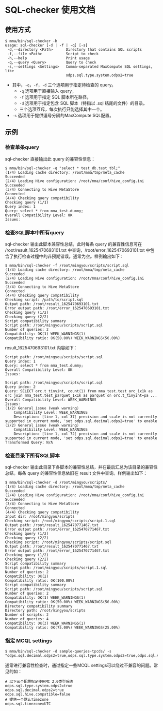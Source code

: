 # SQL-checker 使用文档

## 使用方式

```console
$ mma/bin/sql-checker -h
usage: sql-checker [-d | -f | -q] [-s]
 -d,--directory <Path>      Directory that contains SQL scripts
 -f,--file <Path>           Script to check
 -h,--help                  Print usage
 -q,--query <Query>         Query to check
 -s,--settings <Settings>   Comma-separated MaxCompute SQL settings, like
                            odps.sql.type.system.odps2=true
```

- 其中，`-q`，`-f`，`-d` 三个选项用于指定待检查的 query。
  - `-q` 选项用于直接输入 query，
  - `-f` 选项用于指定 SQL 脚本所在路径，
  - `-d` 选项用于指定包含 SQL 脚本（特指以 .sql 结尾的文件）的目录。
  - 三个选项互斥，每次执行只能选择其中一个。
- `-s` 选项用于提供逗号分隔的MaxCompute SQL配置。

## 示例

### 检查单条query

sql-checker 直接输出此 query 的兼容性信息：

```console
$ mma/bin/sql-checker -q "select * test_db.test_tbl;"
(1/4) Loading cache directory: /root/mma/tmp/meta_cache
Succeeded
(2/4) Loading Hive configuration: /root/mma/conf/hive_config.ini
Succeeded
(3/4) Connecting to Hive MetaStore
Connected
(4/4) Checking query compatibility
Checking query (1/1)
Query index: 1
Query: select * from mma_test.dummy;
Overall Compatibility Level: OK
Issues:
```

### 检查SQL脚本中所有query

sql-checker 输出此脚本兼容性总结，此时每条 query 的兼容性信息可在 /root/result_1625470693101.txt 中查询，/root/error_1625470693101.txt 中包含了执行检查过程中的非预期错误，通常为空。样例输出如下：

```console
$ mma/bin/sql-checker -f /root/mingyou/scripts/script.sql
(1/4) Loading cache directory: /root/mma/tmp/meta_cache
Succeeded
(2/4) Loading Hive configuration: /root/mma/conf/hive_config.ini
Succeeded
(3/4) Connecting to Hive MetaStore
Connected
(4/4) Checking query compatibility
Checking script: /path/to/script.sql
Output path: /root/result_1625470693101.txt
Error output path: /root/error_1625470693101.txt
Checking query (1/2)
Checking query (2/2)
Script compatibility summary
Script path: /root/mingyou/scripts/script.sql
Number of queries: 2
Compatibility: OK(1) WEEK_WARNINGS(1)
Compatibility ratio: OK(50.00%) WEEK_WARNINGS(50.00%)
```

result_1625470693101.txt 内容如下：

```
Script path: /root/mingyou/scripts/script.sql
Query index: 1
Query: select * from mma_test.dummy;
Overall Compatibility Level: OK
Issues:

Script path: /root/mingyou/scripts/script.sql
Query index: 2
Query: SELECT orc.t_tinyint, count(1) from mma_test.test_orc_1x1k as orc join mma_test.test_parquet_1x1k as parquet on orc.t_tinyint=pa ...
Overall Compatibility Level: WEEK_WARNINGS
Issues:
(1/2) General issue (weak warning)
	Compatibility Level: WEEK_WARNINGS
	Description: [line 1, col 37] precision and scale is not currently supported in current mode, 'set odps.sql.decimal.odps2=true' to enable
(2/2) General issue (weak warning)
	Compatibility Level: WEEK_WARNINGS
	Description: [line 1, col 72] precision and scale is not currently supported in current mode, 'set odps.sql.decimal.odps2=true' to enable
Transformed Query: N/A
```

### 检查目录下所有SQL脚本

sql-checker 输出此目录下各脚本的兼容性总结，并在最后汇总为该目录的兼容性总结。每条 query 的兼容性信息依旧在 result 文件中查询。样例输出如下：

```console
$ mma/bin/sql-checker -d /root/mingyou/scripts/
(1/4) Loading cache directory: /root/mma/tmp/meta_cache
Succeeded
(2/4) Loading Hive configuration: /root/mma/conf/hive_config.ini
Succeeded
(3/4) Connecting to Hive MetaStore
Connected
(4/4) Checking query compatibility
Input dir: /root/mingyou/scripts
Checking script: /root/mingyou/scripts/script.1.sql
Output path: /root/result_1625470771467.txt
Error output path: /root/error_1625470771467.txt
Checking query (1/2)
Checking query (2/2)
Checking script: /root/mingyou/scripts/script.sql
Output path: /root/result_1625470771467.txt
Error output path: /root/error_1625470771467.txt
Checking query (1/2)
Checking query (2/2)
Script compatibility summary
Script path: /root/mingyou/scripts/script.1.sql
Number of queries: 2
Compatibility: OK(2)
Compatibility ratio: OK(100.00%)
Script compatibility summary
Script path: /root/mingyou/scripts/script.sql
Number of queries: 2
Compatibility: OK(1) WEEK_WARNINGS(1)
Compatibility ratio: OK(50.00%) WEEK_WARNINGS(50.00%)
Directory compatibility summary
Directory path: /root/mingyou/scripts
Number of scripts: 2
Number of queries: 4
Compatibility: OK(3) WEEK_WARNINGS(1)
Compatibility ratio: OK(75.00%) WEEK_WARNINGS(25.00%)
```

### 指定 MCQL settings

```console
$ mma/bin/sql-checker -d sample-queries-tpcds/ -s "odps.sql.decimal.odps2=true,odps.sql.type.system.odps2=true,odps.sql.validate.orderby.limit=false,odps.sql.timezone=UTC"
```

通常进行兼容性检查时，通过指定一些MCQL settings可以绕过不兼容的问题。常见的如：

```properties
# 以下三个配置指定使用MC 2.0类型系统
odps.sql.type.system.odps2=true
odps.sql.decimal.odps2=true
odps.sql.hive.compatible=false
# 提供一个默认Timezone
odps.sql.timezone=UTC
```